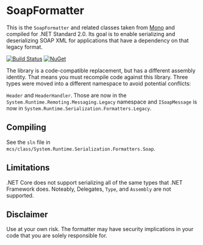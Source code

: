 SoapFormatter
=============

This is the `SoapFormatter` and related classes taken from [Mono](https://github.com/mono/mono/tree/master/mcs/class/System.Runtime.Serialization.Formatters.Soap) and compiled
for .NET Standard 2.0. Its goal is to enable serializing and deserializing SOAP
XML for applications that have a dependency on that legacy format.

[![Build Status](https://dev.azure.com/onovotny/GitBuilds/_apis/build/status/SoapFormatter%20-%20CI?branchName=master)](https://dev.azure.com/onovotny/GitBuilds/_build/latest?definitionId=45)
[![NuGet](https://img.shields.io/nuget/v/SoapFormatter.svg)](https://www.nuget.org/packages/SoapFormatter)


The library is a code-compatible replacement, but has a different assembly identity. That means you must recompile
code against this library. Three types were moved into a different namespace to avoid potential conflicts:

`Header` and `HeaderHandler`. Those are now in the `System.Runtime.Remoting.Messaging.Legacy` namespace and `ISoapMessage` is now in
`System.Runtime.Serialization.Formatters.Legacy`.

## Compiling
See the `sln` file in `mcs/class/System.Runtime.Serialization.Formatters.Soap`.

## Limitations
.NET Core does not support serializing all of the same types that .NET Framework does.
Noteably, Delegates, `Type`, and `Assembly` are not supported.

## Disclaimer
Use at your own risk. The formatter may have security implications in your code that you are solely
responsible for.
